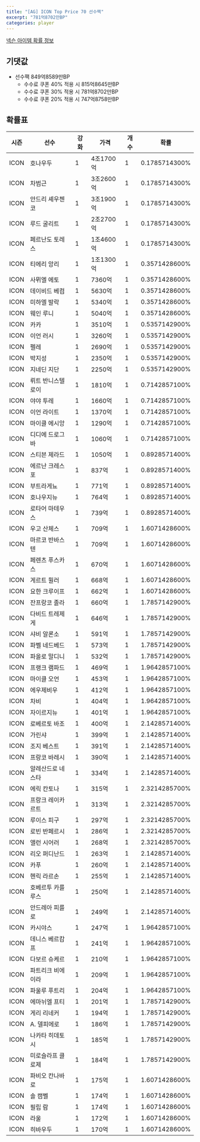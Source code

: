 ```yaml
---
title: "[AG] ICON Top Price 70 선수팩"
excerpt: "781억8702만BP"
categories: player
---
```

[넥슨 아이템 확률 정보](http://iteminfo.nexon.com/probability/fo4?sn=5726)

## 기댓값
- 선수팩 849억8589만BP
  - 수수료 쿠폰 40% 적용 시 815억8645만BP
  - 수수료 쿠폰 30% 적용 시 781억8702만BP
  - 수수료 쿠폰 20% 적용 시 747억8758만BP


## 확률표

|시즌|선수|강화|가격|개수|확률|
|---|---|---|---|---|---|
|ICON|호나우두|1|4조1700억|1|0.1785714300%|
|ICON|차범근|1|3조2600억|1|0.1785714300%|
|ICON|안드리 셰우첸코|1|3조1900억|1|0.1785714300%|
|ICON|루드 굴리트|1|2조2700억|1|0.1785714300%|
|ICON|페르난도 토레스|1|1조4600억|1|0.1785714300%|
|ICON|티에리 앙리|1|1조1300억|1|0.3571428600%|
|ICON|사뮈엘 에토|1|7360억|1|0.3571428600%|
|ICON|데이비드 베컴|1|5630억|1|0.3571428600%|
|ICON|미하엘 발락|1|5340억|1|0.3571428600%|
|ICON|웨인 루니|1|5040억|1|0.3571428600%|
|ICON|카카|1|3510억|1|0.5357142900%|
|ICON|이언 러시|1|3260억|1|0.5357142900%|
|ICON|펠레|1|2690억|1|0.5357142900%|
|ICON|박지성|1|2350억|1|0.5357142900%|
|ICON|지네딘 지단|1|2250억|1|0.5357142900%|
|ICON|뤼트 반니스텔로이|1|1810억|1|0.7142857100%|
|ICON|야야 투레|1|1660억|1|0.7142857100%|
|ICON|이언 라이트|1|1370억|1|0.7142857100%|
|ICON|마이클 에시앙|1|1290억|1|0.7142857100%|
|ICON|디디에 드로그바|1|1060억|1|0.7142857100%|
|ICON|스티븐 제라드|1|1050억|1|0.8928571400%|
|ICON|에르난 크레스포|1|837억|1|0.8928571400%|
|ICON|부트라게뇨|1|771억|1|0.8928571400%|
|ICON|호나우지뉴|1|764억|1|0.8928571400%|
|ICON|로타어 마테우스|1|739억|1|0.8928571400%|
|ICON|우고 산체스|1|709억|1|1.6071428600%|
|ICON|마르코 반바스텐|1|709억|1|1.6071428600%|
|ICON|페렌츠 푸스카스|1|670억|1|1.6071428600%|
|ICON|게르트 뮐러|1|668억|1|1.6071428600%|
|ICON|요한 크루이프|1|662억|1|1.6071428600%|
|ICON|잔프랑코 졸라|1|660억|1|1.7857142900%|
|ICON|다비드 트레제게|1|646억|1|1.7857142900%|
|ICON|샤비 알론소|1|591억|1|1.7857142900%|
|ICON|파벨 네드베드|1|573억|1|1.7857142900%|
|ICON|파올로 말디니|1|532억|1|1.7857142900%|
|ICON|프랭크 램파드|1|469억|1|1.9642857100%|
|ICON|마이클 오언|1|453억|1|1.9642857100%|
|ICON|에우제비우|1|412억|1|1.9642857100%|
|ICON|차비|1|404억|1|1.9642857100%|
|ICON|자이르지뉴|1|401억|1|1.9642857100%|
|ICON|로베르토 바조|1|400억|1|2.1428571400%|
|ICON|가린샤|1|399억|1|2.1428571400%|
|ICON|조지 베스트|1|391억|1|2.1428571400%|
|ICON|프랑코 바레시|1|390억|1|2.1428571400%|
|ICON|알레산드로 네스타|1|334억|1|2.1428571400%|
|ICON|에릭 칸토나|1|315억|1|2.3214285700%|
|ICON|프랑크 레이카르트|1|313억|1|2.3214285700%|
|ICON|루이스 피구|1|297억|1|2.3214285700%|
|ICON|로빈 반페르시|1|286억|1|2.3214285700%|
|ICON|앨런 시어러|1|268억|1|2.3214285700%|
|ICON|리오 퍼디난드|1|263억|1|2.1428571400%|
|ICON|카푸|1|260억|1|2.1428571400%|
|ICON|헨릭 라르손|1|255억|1|2.1428571400%|
|ICON|호베르투 카를루스|1|250억|1|2.1428571400%|
|ICON|안드레아 피를로|1|249억|1|2.1428571400%|
|ICON|카시야스|1|247억|1|1.9642857100%|
|ICON|데니스 베르캄프|1|241억|1|1.9642857100%|
|ICON|다보르 슈케르|1|210억|1|1.9642857100%|
|ICON|파트리크 비에이라|1|209억|1|1.9642857100%|
|ICON|파울루 푸트리|1|204억|1|1.9642857100%|
|ICON|에마뉘엘 프티|1|201억|1|1.7857142900%|
|ICON|게리 리네커|1|194억|1|1.7857142900%|
|ICON|A. 델피에로|1|186억|1|1.7857142900%|
|ICON|나카타 히데토시|1|185억|1|1.7857142900%|
|ICON|미로슬라프 클로제|1|184억|1|1.7857142900%|
|ICON|파비오 칸나바로|1|175억|1|1.6071428600%|
|ICON|솔 캠벨|1|174억|1|1.6071428600%|
|ICON|필립 람|1|174억|1|1.6071428600%|
|ICON|라울|1|172억|1|1.6071428600%|
|ICON|히바우두|1|170억|1|1.6071428600%|
